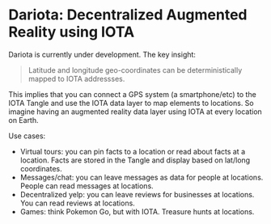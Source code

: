 # Dariota: Decentralized Augmented Reality using IOTA

Dariota is currently under development. The key insight:

> Latitude and longitude geo-coordinates can be deterministically mapped to IOTA addressses.

This implies that you can connect a GPS system (a smartphone/etc) to the IOTA Tangle and use the IOTA data layer to map elements to locations. So imagine having an augmented reality data layer using IOTA at every location on Earth.

Use cases:
* Virtual tours: you can pin facts to a location or read about facts at a location. Facts are stored in the Tangle and display based on lat/long coordinates.
* Messages/chat: you can leave messages as data for people at locations. People can read messages at locations.
* Decentralized yelp: you can leave reviews for businesses at locations. You can read reviews at locations.
* Games: think Pokemon Go, but with IOTA. Treasure hunts at locations. 

